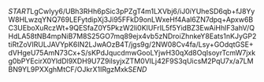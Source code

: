 $START$LgCwIyy6/UBh3RHh6pSic3pPZgT4m1LXVbj6/iJ0iYUheSD6qb+fJ8YyW8HLwzqYNQ769LEFytdipXj3Ji95FFkD9onLWxeHf4Aal6ZN7dpq+Apxw6BC3UEboXuRczWt+9QESfaZ0Y5PkzW2li0KIUFrIL5f5YidBZ3EwAiHhlF3ahV/QHdLA58tNB4mpNiB7M8S25GO7mq89ejx4vb5zNDroiZhnkeY8Eats1nKJyGP2tiRtZoVIRULJAVYpK6IN2LJwAOzB4T/jgs9g/2NW08Cv4fa/Lsy+GOdqtGSE+dVHgeU75AmN73Cx+S/sKPdJqucdmwGooLYjwH30qXd8OqIsoyrTcmW7jxkg0bPYEcirX0YldDl9XDH9U7Z9ilsyjxZTM0VILj42F9S3qUicsM2PqU7x/a7LMBN9YL9PXXghMtCF/OJkrX1IRgzMxkS$END$